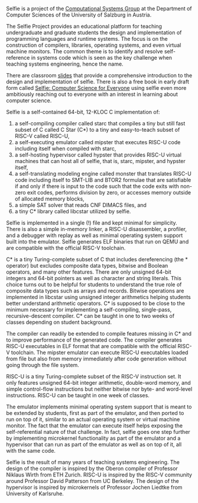 Selfie is a project of the [Computational Systems Group](http://www.cs.uni-salzburg.at/~ck) at the Department of Computer Sciences of the University of Salzburg in Austria.

The Selfie Project provides an educational platform for teaching undergraduate and graduate students the design and implementation of programming languages and runtime systems. The focus is on the construction of compilers, libraries, operating systems, and even virtual machine monitors. The common theme is to identify and resolve self-reference in systems code which is seen as the key challenge when teaching systems engineering, hence the name.

There are classroom [slides](http://selfie.cs.uni-salzburg.at/slides) that provide a comprehensive introduction to the design and implementation of selfie. There is also a free book in early draft form called [Selfie: Computer Science for Everyone](http://leanpub.com/selfie) using selfie even more ambitiously reaching out to everyone with an interest in learning about computer science.

Selfie is a self-contained 64-bit, 12-KLOC C implementation of:

1. a self-compiling compiler called starc that compiles
   a tiny but still fast subset of C called C Star (C*) to
   a tiny and easy-to-teach subset of RISC-V called RISC-U,
2. a self-executing emulator called mipster that executes
   RISC-U code including itself when compiled with starc,
3. a self-hosting hypervisor called hypster that provides
   RISC-U virtual machines that can host all of selfie,
   that is, starc, mipster, and hypster itself,
4. a self-translating modeling engine called monster that
   translates RISC-U code including itself to SMT-LIB and
   BTOR2 formulae that are satisfiable if and only if
   there is input to the code such that the code exits
   with non-zero exit codes, performs division by zero,
   or accesses memory outside of allocated memory blocks,
5. a simple SAT solver that reads CNF DIMACS files, and
6. a tiny C* library called libcstar utilized by selfie.

Selfie is implemented in a single (!) file and kept minimal for simplicity. There is also a simple in-memory linker, a RISC-U disassembler, a profiler, and a debugger with replay as well as minimal operating system support built into the emulator. Selfie generates ELF binaries that run on QEMU and are compatible with the official RISC-V toolchain.

C* is a tiny Turing-complete subset of C that includes dereferencing (the * operator) but excludes composite data types, bitwise and Boolean operators, and many other features. There are only unsigned 64-bit integers and 64-bit pointers as well as character and string literals. This choice turns out to be helpful for students to understand the true role of composite data types such as arrays and records. Bitwise operations are implemented in libcstar using unsigned integer arithmetics helping students better understand arithmetic operators. C* is supposed to be close to the minimum necessary for implementing a self-compiling, single-pass, recursive-descent compiler. C* can be taught in one to two weeks of classes depending on student background.

The compiler can readily be extended to compile features missing in C* and to improve performance of the generated code. The compiler generates RISC-U executables in ELF format that are compatible with the official RISC-V toolchain. The mipster emulator can execute RISC-U executables loaded from file but also from memory immediately after code generation without going through the file system.

RISC-U is a tiny Turing-complete subset of the RISC-V instruction set. It only features unsigned 64-bit integer arithmetic, double-word memory, and simple control-flow instructions but neither bitwise nor byte- and word-level instructions. RISC-U can be taught in one week of classes.

The emulator implements minimal operating system support that is meant to be extended by students, first as part of the emulator, and then ported to run on top of it, similar to an actual operating system or virtual machine monitor. The fact that the emulator can execute itself helps exposing the self-referential nature of that challenge. In fact, selfie goes one step further by implementing microkernel functionality as part of the emulator and a hypervisor that can run as part of the emulator as well as on top of it, all with the same code.

Selfie is the result of many years of teaching systems engineering. The design of the compiler is inspired by the Oberon compiler of Professor Niklaus Wirth from ETH Zurich. RISC-U is inspired by the RISC-V community around Professor David Patterson from UC Berkeley. The design of the hypervisor is inspired by microkernels of Professor Jochen Liedtke from University of Karlsruhe.